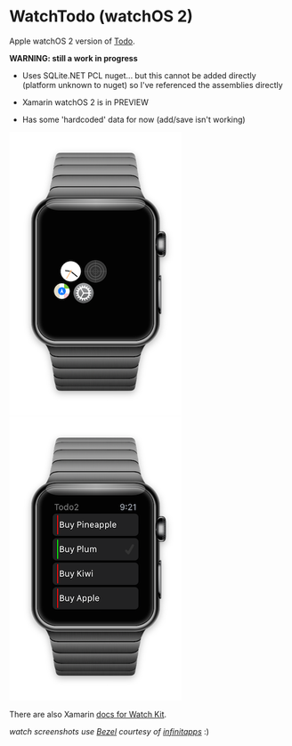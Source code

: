 WatchTodo (watchOS 2)
========

Apple watchOS 2 version of [Todo](https://github.com/conceptdev/xamarin-forms-samples/tree/master/Todo).

**WARNING: still a work in progress**

* Uses SQLite.NET PCL nuget... but this cannot be added directly (platform unknown to nuget) so I've referenced the assemblies directly

* Xamarin watchOS 2 is in PREVIEW

* Has some 'hardcoded' data for now (add/save isn't working)



![screenshot](Screenshots/home.png "watch") ![screenshot](Screenshots/todo2.png "watch")

There are also Xamarin [docs for Watch Kit](http://developer.xamarin.com/guides/ios/watch/).

*watch screenshots use [Bezel](http://infinitapps.com/bezel/) courtesy of [infinitapps](http://infinitapps.com/)* :)

